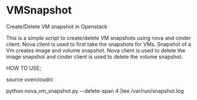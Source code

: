 # VMSnapshot
Create/Delete VM snapshot in Openstack

This is a simple script to create/delete VM snapshots using nova and
cinder client.
Nova client is used to first take the snapshots for VMs. Snapshot of
a Vm creates image and volume snapshot.
Nova client is used to delete the image snapshot and cinder client is
used to delete the volume snapshot.

HOW TO USE;

source overcloudrc

python nova_vm_snapshot.py --delete-span 4 |tee /var/run/snapshot.log

